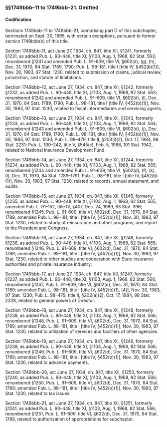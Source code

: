 ### §§1749bbb–11 to 1749bbb–21. Omitted ###

#### Codification ####

Sections 1749bbb–11 to 1749bbb–21, comprising part D of this subchapter, terminated on Sept. 30, 1995, with certain exceptions, pursuant to former section 1749bbb(b) of this title.

Section 1749bbb–11, act June 27, 1934, ch. 847, title XII, §1241, formerly §1231, as added Pub. L. 90–448, title XI, §1103, Aug. 1, 1968, 82 Stat. 563; renumbered §1241 and amended Pub. L. 91–609, title VI, §602(d), (g), (h), Dec. 31, 1970, 84 Stat. 1789, 1790; Pub. L. 98–181, title I [title IV, §452(b)(1)], Nov. 30, 1983, 97 Stat. 1230, related to submission of claims, judicial review, jurisdiction, and statute of limitations.

Section 1749bbb–12, act June 27, 1934, ch. 847, title XII, §1242, formerly §1232, as added Pub. L. 90–448, title XI, §1103, Aug. 1, 1968, 82 Stat. 563; renumbered §1242 and amended Pub. L. 91–609, title VI, §602(d), (i), Dec. 31, 1970, 84 Stat. 1789, 1790; Pub. L. 98–181, title I [title IV, §452(b)(1)], Nov. 30, 1983, 97 Stat. 1230, related to fiscal intermediaries and servicing agents.

Section 1749bbb–13, act June 27, 1934, ch. 847, title XII, §1243, formerly §1233, as added Pub. L. 90–448, title XI, §1103, Aug. 1, 1968, 82 Stat. 564; renumbered §1243 and amended Pub. L. 91–609, title VI, §602(d), (j), Dec. 31, 1970, 84 Stat. 1789, 1790; Pub. L. 98–181, title I [title IV, §452(b)(1)], Nov. 30, 1983, 97 Stat. 1230; Pub. L. 98–479, title II, §203(i)(2), Oct. 17, 1984, 98 Stat. 2231; Pub. L. 100–242, title V, §545(c), Feb. 5, 1988, 101 Stat. 1942, related to National Insurance Development Fund.

Section 1749bbb–14, act June 27, 1934, ch. 847, title XII, §1244, formerly §1234, as added Pub. L. 90–448, title XI, §1103, Aug. 1, 1968, 82 Stat. 565; renumbered §1244 and amended Pub. L. 91–609, title VI, §602(d), (f), (k), (l), Dec. 31, 1970, 84 Stat. 1789–1791; Pub. L. 98–181, title I [title IV, §452(b)(1)], Nov. 30, 1983, 97 Stat. 1230, related to records, annual statement, and audits.

Section 1749bbb–15, act June 27, 1934, ch. 847, title XII, §1245, formerly §1235, as added Pub. L. 90–448, title XI, §1103, Aug. 1, 1968, 82 Stat. 565; amended Pub. L. 91–152, title IV, §407, Dec. 24, 1969, 83 Stat. 396; renumbered §1245, Pub. L. 91–609, title VI, §602(d), Dec. 31, 1970, 84 Stat. 1789; amended Pub. L. 98–181, title I [title IV, §452(b)(1)], Nov. 30, 1983, 97 Stat. 1230, related to study of reinsurance and other programs, and report to the President and Congress.

Section 1749bbb–16, act June 27, 1934, ch. 847, title XII, §1246, formerly §1236, as added Pub. L. 90–448, title XI, §1103, Aug. 1, 1968, 82 Stat. 565; renumbered §1246, Pub. L. 91–609, title VI, §602(d), Dec. 31, 1970, 84 Stat. 1789; amended Pub. L. 98–181, title I [title IV, §452(b)(1)], Nov. 30, 1983, 97 Stat. 1230, related to other studies and cooperation with State insurance authorities and private insurance industry.

Section 1749bbb–17, act June 27, 1934, ch. 847, title XII, §1247, formerly §1237, as added Pub. L. 90–448, title XI, §1103, Aug. 1, 1968, 82 Stat. 566; renumbered §1247, Pub. L. 91–609, title VI, §602(d), Dec. 31, 1970, 84 Stat. 1789; amended Pub. L. 98–181, title I [title IV, §452(b)(1), (4)], Nov. 30, 1983, 97 Stat. 1230; Pub. L. 98–479, title II, §202(a)(2), Oct. 17, 1984, 98 Stat. 2228, related to general powers of Director.

Section 1749bbb–18, act June 27, 1934, ch. 847, title XII, §1248, formerly §1238, as added Pub. L. 90–448, title XI, §1103, Aug. 1, 1968, 82 Stat. 566; renumbered §1248, Pub. L. 91–609, title VI, §602(d), Dec. 31, 1970, 84 Stat. 1789; amended Pub. L. 98–181, title I [title IV, §452(b)(1)], Nov. 30, 1983, 97 Stat. 1230, related to utilization of services and facilities of other agencies.

Section 1749bbb–19, act June 27, 1934, ch. 847, title XII, §1249, formerly §1239, as added Pub. L. 90–448, title XI, §1103, Aug. 1, 1968, 82 Stat. 566; renumbered §1249, Pub. L. 91–609, title VI, §602(d), Dec. 31, 1970, 84 Stat. 1789; amended Pub. L. 98–181, title I [title IV, §452(b)(1)], Nov. 30, 1983, 97 Stat. 1230, related to advance payments.

Section 1749bbb–20, act June 27, 1934, ch. 847, title XII, §1250, formerly §1240, as added Pub. L. 90–448, title XI, §1103, Aug. 1, 1968, 82 Stat. 566; renumbered §1250, Pub. L. 91–609, title VI, §602(d), Dec. 31, 1970, 84 Stat. 1789; amended Pub. L. 98–181, title I [title IV, §452(b)(1)], Nov. 30, 1983, 97 Stat. 1230, related to tax issues.

Section 1749bbb–21, act June 27, 1934, ch. 847, title XII, §1251, formerly §1241, as added Pub. L. 90–448, title XI, §1103, Aug. 1, 1968, 82 Stat. 566; renumbered §1251, Pub. L. 91–609, title VI, §602(d), Dec. 31, 1970, 84 Stat. 1789, related to authorization of appropriations for subchapter.